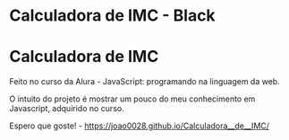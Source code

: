 # Calculadora de IMC - Black

<h1>Calculadora de IMC</h1>

Feito no curso da Alura - JavaScript: programando na linguagem da web.

O intuito do projeto é mostrar um pouco do meu conhecimento em Javascript, adquirido no curso.

Espero que goste! - https://joao0028.github.io/Calculadora__de__IMC/

